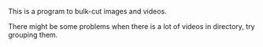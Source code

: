 This is a program to bulk-cut images and videos.

There might be some problems when there is a lot of videos in directory, try grouping them.
